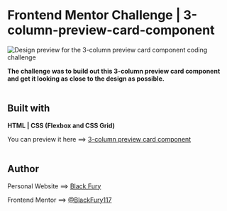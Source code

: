 # Frontend Mentor Challenge | 3-column-preview-card-component

![Design preview for the 3-column preview card component coding challenge](./design/desktop-preview.jpg)

**The challenge was to build out this 3-column preview card component and get it looking as close to the design as possible.** <br><br>

## Built with

**HTML | CSS (Flexbox and CSS Grid)**

You can preview it here ==> <a href="https://id-dev3.github.io/3-column-preview-card-component/" target="_blank">3-column preview card component</a> <br><br>

## Author

Personal Website ==> <a href="https://id-dev3.github.io/" target="_blank">Black Fury</a> <br>

Frontend Mentor ==> <a href="https://www.frontendmentor.io/profile/BlackFury117" target="_blank">@BlackFury117</a>